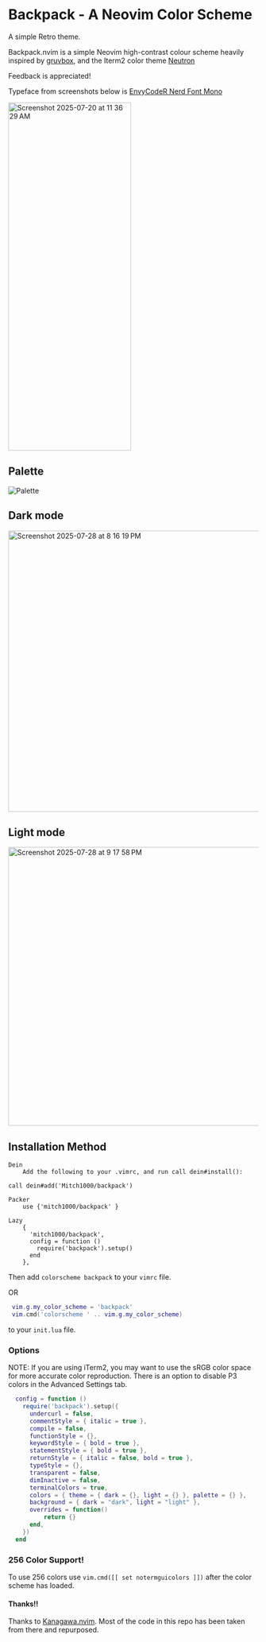 # Backpack - A Neovim Color Scheme

A simple Retro theme.

Backpack.nvim is a simple Neovim high-contrast colour scheme heavily inspired by [gruvbox](https://github.com/morhetz/gruvbox), and the Iterm2 color theme [Neutron](https://github.com/mbadolato/iTerm2-Color-Schemes)

Feedback is appreciated!

Typeface from screenshots below is [EnvyCodeR Nerd Font Mono](https://www.nerdfonts.com/font-downloads)

<img width="1064" height="701" style= "width: 70%;" alt="Screenshot 2025-07-20 at 11 36 29 AM" src="https://github.com/user-attachments/assets/ddf703b9-c397-45b1-8a57-fa057feb13f0" />

Palette
-------------

![Palette](https://github.com/user-attachments/assets/c737ef18-8237-48ca-b787-255f058dee48)

Dark mode
-------------
<img width="990" height="566" alt="Screenshot 2025-07-28 at 8 16 19 PM" src="https://github.com/user-attachments/assets/fb2efd62-7bb2-4408-af66-90aaf5a46dd0" />

Light mode
-------------
<img width="992" height="561" alt="Screenshot 2025-07-28 at 9 17 58 PM" src="https://github.com/user-attachments/assets/56c5bc9e-2802-4862-aabf-d90dae018479" />

Installation Method
-------------

    Dein
        Add the following to your .vimrc, and run call dein#install():

    call dein#add('Mitch1000/backpack')

    Packer
        use {'mitch1000/backpack' }

    Lazy
        {
          'mitch1000/backpack',
          config = function ()
            require('backpack').setup()
          end
        },

Then add `colorscheme backpack` to your `vimrc` file.

OR

```lua
 vim.g.my_color_scheme = 'backpack'
 vim.cmd('colorscheme ' .. vim.g.my_color_scheme)
```

to your `init.lua` file.

### Options

NOTE: If you are using iTerm2, you may want to use the sRGB color space for more accurate color reproduction. 
There is an option to disable P3 colors in the Advanced Settings tab.

```lua
  config = function ()
    require('backpack').setup({
      undercurl = false,
      commentStyle = { italic = true },
      compile = false,
      functionStyle = {},
      keywordStyle = { bold = true },
      statementStyle = { bold = true },
      returnStyle = { italic = false, bold = true },
      typeStyle = {},
      transparent = false,
      dimInactive = false,
      terminalColors = true,
      colors = { theme = { dark = {}, light = {} }, palette = {} },
      background = { dark = "dark", light = "light" },
      overrides = function()
          return {}
      end,
    })
  end
```

### 256 Color Support!

To use 256 colors use `vim.cmd([[ set notermguicolors ]])` after the color scheme has loaded.


#### Thanks!!

Thanks to [Kanagawa.nvim](https://github.com/rebelot/kanagawa.nvim). Most of the code in this repo has been taken from there and repurposed.
